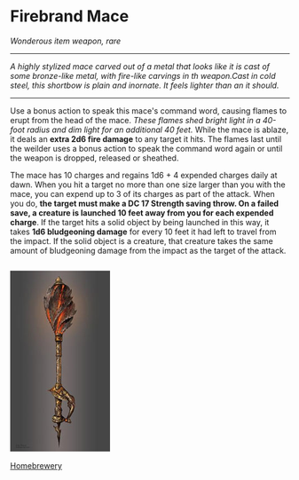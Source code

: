 # Firebrand Mace
*Wonderous item weapon, rare*
___

*A highly stylized mace carved out of a metal that looks like it is cast of some bronze-like metal, with fire-like carvings in th weapon.Cast in cold steel, this shortbow is plain and inornate. It feels lighter than an it should.*
___

Use a bonus action to speak this mace's command word, causing flames to erupt from the head of the mace. *These flames shed bright light in a 40-foot radius and dim light for an additional 40 feet.* While the mace is ablaze, it deals an **extra 2d6 fire damage** to any target it hits. The flames last until the weilder uses a bonus action to speak the command word again or until the weapon is dropped, released or sheathed.

The mace has 10 charges and regains 1d6 + 4 expended charges daily at dawn. When you hit a target no more than one size larger than you with the mace, you can expend up to 3 of its charges as part of the attack. When you do, **the target must make a DC 17 Strength saving throw. On a failed save, a creature is launched 10 feet away from you for each expended charge**. If the target hits a solid object by being launched in this way, it takes **1d6 bludgeoning damage** for every 10 feet it had left to travel from the impact. If the solid object is a creature, that creature takes the same amount of bludgeoning damage from the impact as the target of the attack.
```
```
<img 
  src='https://github.com/gregofgreg5/magick-ink2020/blob/main/images/firebrand-mace.jpg?raw=true'>

[Homebrewery](https://homebrewery.naturalcrit.com/share/10DylsvVpUf8_Ymc0VSjLMF9WRhBsTCWc4QNg3KHQ11nG)
